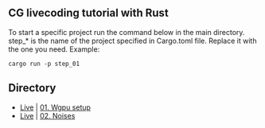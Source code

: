 ## CG livecoding tutorial with Rust

To start a specific project run the command below in the main directory.  
step_* is the name of the project specified in Cargo.toml file. Replace it with the one you need.
Example: 
```
cargo run -p step_01
```

## Directory
- [Live][Live 01] | [01. Wgpu setup][Step 01]
- [Live][Live 02] | [02. Noises][Step 02] 

[Step 01]: 01_wgpu_setup
[Step 02]: 02_noises

[Live 01]: https://www.youtube.com/watch?v=ViZR4N6dqPQ
[Live 02]: https://www.youtube.com/watch?v=51aQNFkl6I0